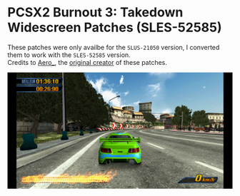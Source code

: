 # PCSX2 Burnout 3: Takedown Widescreen Patches (SLES-52585)

These patches were only availbe for the `SLUS-21050` version, I converted them to work with the `SLES-52585` version.\
Credits to [Aero_](https://github.com/AeroWidescreen), the [original creator](https://github.com/AeroWidescreen/PCSX2-Cheats/blob/main/Burnout%203%20Takedown/SLUS-21050/Widescreen%20Fix/BEBF8793_widescreen.pnach) of these patches.

![Burnout 3: Takedown Widescreen Fix](widescreen.png)
